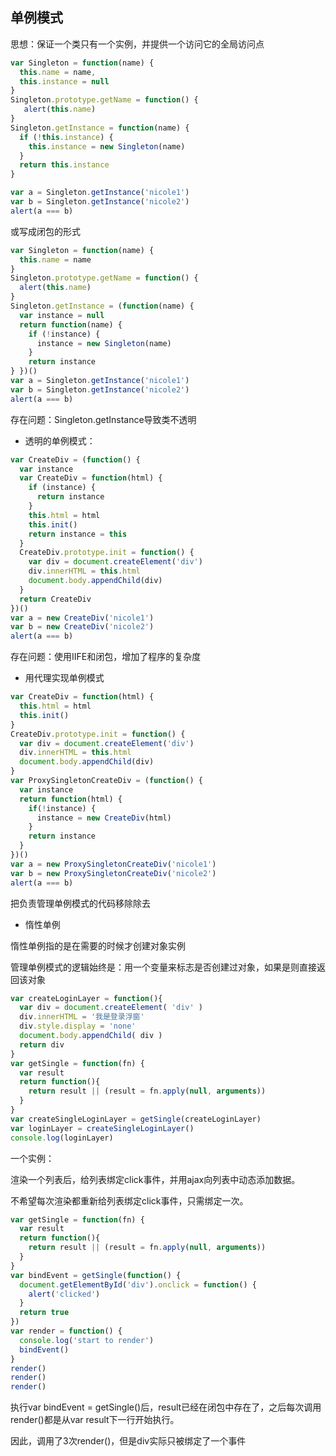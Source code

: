 ## 单例模式
思想：保证一个类只有一个实例，并提供一个访问它的全局访问点

```js
var Singleton = function(name) {
  this.name = name,
  this.instance = null
}
Singleton.prototype.getName = function() {
   alert(this.name)
}
Singleton.getInstance = function(name) {
  if (!this.instance) {
    this.instance = new Singleton(name)
  }
  return this.instance
}

var a = Singleton.getInstance('nicole1')
var b = Singleton.getInstance('nicole2')
alert(a === b)
```
或写成闭包的形式
```js
var Singleton = function(name) { 
  this.name = name 
} 
Singleton.prototype.getName = function() { 
  alert(this.name) 
} 
Singleton.getInstance = (function(name) { 
  var instance = null 
  return function(name) { 
    if (!instance) { 
      instance = new Singleton(name) 
    } 
    return instance 
} })() 
var a = Singleton.getInstance('nicole1') 
var b = Singleton.getInstance('nicole2') 
alert(a === b)
```
存在问题：Singleton.getInstance导致类不透明

- 透明的单例模式：
```js
var CreateDiv = (function() {
  var instance
  var CreateDiv = function(html) {
    if (instance) {
      return instance
    }
    this.html = html
    this.init()
    return instance = this
  }
  CreateDiv.prototype.init = function() {
    var div = document.createElement('div')
    div.innerHTML = this.html
    document.body.appendChild(div)
  }
  return CreateDiv
})()
var a = new CreateDiv('nicole1')
var b = new CreateDiv('nicole2')
alert(a === b)
```
存在问题：使用IIFE和闭包，增加了程序的复杂度

- 用代理实现单例模式
```js
var CreateDiv = function(html) {
  this.html = html
  this.init()
}
CreateDiv.prototype.init = function() {
  var div = document.createElement('div')
  div.innerHTML = this.html
  document.body.appendChild(div)
}
var ProxySingletonCreateDiv = (function() {
  var instance
  return function(html) {
    if(!instance) {
      instance = new CreateDiv(html)
    }
    return instance
  }
})()
var a = new ProxySingletonCreateDiv('nicole1')
var b = new ProxySingletonCreateDiv('nicole2')
alert(a === b)
```
把负责管理单例模式的代码移除除去

- 惰性单例

惰性单例指的是在需要的时候才创建对象实例

管理单例模式的逻辑始终是：用一个变量来标志是否创建过对象，如果是则直接返回该对象

```js
var createLoginLayer = function(){
  var div = document.createElement( 'div' )
  div.innerHTML = '我是登录浮窗'
  div.style.display = 'none'
  document.body.appendChild( div )
  return div
}
var getSingle = function(fn) {
  var result
  return function(){
    return result || (result = fn.apply(null, arguments))
  }
}
var createSingleLoginLayer = getSingle(createLoginLayer)
var loginLayer = createSingleLoginLayer()
console.log(loginLayer)
```

一个实例：

渲染一个列表后，给列表绑定click事件，并用ajax向列表中动态添加数据。

不希望每次渲染都重新给列表绑定click事件，只需绑定一次。

```js
var getSingle = function(fn) {
  var result
  return function(){
    return result || (result = fn.apply(null, arguments))
  }
}
var bindEvent = getSingle(function() {
  document.getElementById('div').onclick = function() {
    alert('clicked')
  }
  return true
})
var render = function() {
  console.log('start to render')
  bindEvent()
}
render()
render()
render()
```
执行var bindEvent = getSingle()后，result已经在闭包中存在了，之后每次调用render()都是从var result下一行开始执行。

因此，调用了3次render()，但是div实际只被绑定了一个事件
